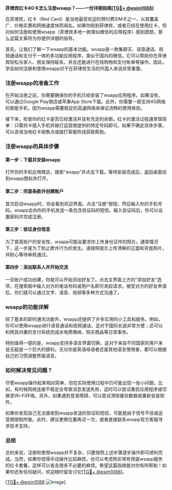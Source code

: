 **菲律宾红卡4G卡怎么注册wsapp？——一份详细指南[[TG💪+ @esim1088](https://t.me/s/esim1088)]**

在菲律宾，红卡（Red Card）是当地最受欢迎的预付费SIM卡之一，以其覆盖广、价格实惠和网络速度快而闻名。如果你刚到菲律宾，或者已经在使用红卡，但对如何注册和使用wsapp（菲律宾本地一款类似微信的应用程序）感到困惑，那么这篇文章将为你提供详细的指导。

首先，让我们了解一下wsapp的基本功能。wsapp是一款集聊天、语音通话、视频通话和支付于一体的多功能应用程序，类似于国内的微信。它可以帮助你在菲律宾轻松与家人、朋友保持联系，并且还能进行在线购物和支付账单等操作。因此，学会如何注册和使用wsapp对于在菲律宾生活的外国人来说非常重要。

### 注册wsapp的准备工作

在开始注册之前，你需要确保你的手机已经安装了wsapp应用程序。如果没有，可以通过Google Play商店或苹果App Store下载。此外，你需要一部支持4G网络的智能手机，因为wsapp需要稳定的高速网络来保证流畅的使用体验。

接下来，检查你的红卡是否已经激活并且有充足的余额。红卡的激活过程通常很简单：只需将卡插入手机并拨打运营商提供的特定号码即可。如果不确定具体步骤，可以咨询当地红卡销售点或拨打客服热线获取帮助。

### 注册wsapp的具体步骤

#### 第一步：下载并安装wsapp

打开你的手机应用商店，搜索“wsapp”并点击下载。等待安装完成后，返回桌面找到wsapp图标并打开。

#### 第二步：同意条款并创建账户

首次启动wsapp时，你会看到欢迎界面。点击“注册”按钮，然后输入你的手机号码。wsapp会向你的手机发送一条包含验证码的短信。输入验证码后，你可以设置密码并完成注册。

#### 第三步：验证身份信息

为了提高账户的安全性，wsapp可能会要求你上传身份证件的照片。通常情况下，这一步是为了防止欺诈行为的发生。请按照提示上传清晰的正面和背面照片，并耐心等待审核通过。

#### 第四步：添加联系人并开始交流

一旦账户成功创建，你就可以开始添加好友了。点击主界面上方的“添加好友”选项，在搜索框中输入对方的电话号码或用户名即可发起请求。接受对方的好友申请后，你们就可以通过文字、语音、视频等多种方式沟通了。

### wsapp的功能详解

除了基本的即时通讯功能外，wsapp还提供了许多实用的小工具和服务。例如，你可以使用wsapp进行语音通话和视频通话，这对于国际长途非常方便；还可以利用其内置的支付系统完成水电费缴纳、购买商品等日常事务。

特别值得一提的是，wsapp支持多语言界面切换，这对于来自不同国家的用户来说无疑是一个巨大的便利。无论你是英语母语者还是其他语言使用者，都可以根据自己的习惯调整界面语言。

### 如何解决常见问题？

尽管wsapp操作起来相对简单，但在实际使用过程中仍可能出现一些小问题。比如，有时候网络连接不稳定会导致消息发送失败，这时可以尝试重启应用程序或切换至Wi-Fi环境。另外，如果遇到登录障碍，可以尝试清除缓存数据或重新安装软件。

如果你发现自己无法接收到wsapp发送的验证码短信，可能是由于信号不佳或运营商限制所致。此时，建议更换位置再试一次，或者直接联系wsapp官方客服寻求技术支持。

### 总结

总的来说，注册和使用wsapp并不复杂，只要按照上述步骤逐步操作即可顺利完成。当然，如果你觉得手动操作比较麻烦，也可以考虑购买带有预装wsapp服务的红卡套餐，这样可以省去很多不必要的麻烦。希望这篇指南能对你有所帮助！如果你还有任何疑问，欢迎随时留言讨论[[TG💪+ @esim1088](https://t.me/s/esim1088)]。

[[TG💪+ @esim1088](https://t.me/s/esim1088) ![Image](https://i.postimg.cc/4NQfJmqS/Snipaste-2025-05-13-00-14-12.png)]